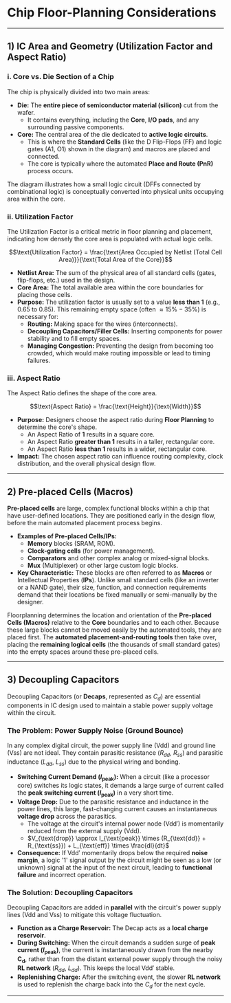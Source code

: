 # Chip Floor-Planning Considerations

---

## 1) IC Area and Geometry (Utilization Factor and Aspect Ratio)

### i. Core vs. Die Section of a Chip

The chip is physically divided into two main areas:

* **Die:** The **entire piece of semiconductor material (silicon)** cut from the wafer.
    * It contains everything, including the **Core**, **I/O pads**, and any surrounding passive components.
* **Core:** The central area of the die dedicated to **active logic circuits**.
    * This is where the **Standard Cells** (like the D Flip-Flops (FF) and logic gates (A1, O1) shown in the diagram) and macros are placed and connected.
    * The core is typically where the automated **Place and Route (PnR)** process occurs.

The diagram illustrates how a small logic circuit (DFFs connected by combinational logic) is conceptually converted into physical units occupying area within the core.


### ii. Utilization Factor

The Utilization Factor is a critical metric in floor planning and placement, indicating how densely the core area is populated with actual logic cells.

$$\text{Utilization Factor} = \frac{\text{Area Occupied by Netlist (Total Cell Area)}}{\text{Total Area of the Core}}$$

* **Netlist Area:** The sum of the physical area of all standard cells (gates, flip-flops, etc.) used in the design.
* **Core Area:** The total available area within the core boundaries for placing those cells.
* **Purpose:** The utilization factor is usually set to a value **less than 1** (e.g., 0.65 to 0.85). This remaining empty space (often $\approx 15\% - 35\%$) is necessary for:
    * **Routing:** Making space for the wires (interconnects).
    * **Decoupling Capacitors/Filler Cells:** Inserting components for power stability and to fill empty spaces.
    * **Managing Congestion:** Preventing the design from becoming too crowded, which would make routing impossible or lead to timing failures.


### iii. Aspect Ratio

The Aspect Ratio defines the shape of the core area.

$$\text{Aspect Ratio} = \frac{\text{Height}}{\text{Width}}$$

* **Purpose:** Designers choose the aspect ratio during **Floor Planning** to determine the core's shape.
    * An Aspect Ratio of **1** results in a square core.
    * An Aspect Ratio **greater than 1** results in a taller, rectangular core.
    * An Aspect Ratio **less than 1** results in a wider, rectangular core.
* **Impact:** The chosen aspect ratio can influence routing complexity, clock distribution, and the overall physical design flow.

---


## 2) Pre-placed Cells (Macros)

**Pre-placed cells** are large, complex functional blocks within a chip that have user-defined locations. They are positioned early in the design flow, before the main automated placement process begins.

* **Examples of Pre-placed Cells/IPs:**
    * **Memory** blocks (SRAM, ROM).
    * **Clock-gating cells** (for power management).
    * **Comparators** and other complex analog or mixed-signal blocks.
    * **Mux** (Multiplexer) or other large custom logic blocks.
* **Key Characteristic:** These blocks are often referred to as **Macros** or Intellectual Properties (**IPs**). Unlike small standard cells (like an inverter or a NAND gate), their size, function, and connection requirements demand that their locations be fixed manually or semi-manually by the designer.

Floorplanning determines the location and orientation of the **Pre-placed Cells (Macros)** relative to the **Core** boundaries and to each other.
Because these large blocks cannot be moved easily by the automated tools, they are placed first. The **automated placement-and-routing tools** then take over, placing the **remaining logical cells** (the thousands of small standard gates) into the empty spaces around these pre-placed cells.


---


## 3) Decoupling Capacitors 

Decoupling Capacitors (or **Decaps**, represented as $C_d$) are essential components in IC design used to maintain a stable power supply voltage within the circuit.

### The Problem: Power Supply Noise (Ground Bounce)

In any complex digital circuit, the power supply line ($\text{Vdd}$) and ground line ($\text{Vss}$) are not ideal. They contain parasitic resistance ($R_{dd}$, $R_{ss}$) and parasitic inductance ($L_{dd}$, $L_{ss}$) due to the physical wiring and bonding.

* **Switching Current Demand ($I_{\text{peak}}$):** When a circuit (like a processor core) switches its logic states, it demands a large surge of current called the **peak switching current ($I_{\text{peak}}$)** in a very short time.
* **Voltage Drop:** Due to the parasitic resistance and inductance in the power lines, this large, fast-changing current causes an instantaneous **voltage drop** across the parasitics.
    * The voltage at the circuit's internal power node ($\text{Vdd}'$) is momentarily reduced from the external supply ($\text{Vdd}$).
    * $V_{\text{drop}} \approx I_{\text{peak}} \times (R_{\text{dd}} + R_{\text{ss}}) + L_{\text{eff}} \times \frac{dI}{dt}$
* **Consequence:** If $\text{Vdd}'$ momentarily drops below the required **noise margin**, a logic '1' signal output by the circuit might be seen as a low (or unknown) signal at the input of the next circuit, leading to **functional failure** and incorrect operation.


### The Solution: Decoupling Capacitors

Decoupling Capacitors are added in **parallel** with the circuit's power supply lines ($\text{Vdd}$ and $\text{Vss}$) to mitigate this voltage fluctuation.

* **Function as a Charge Reservoir:** The Decap acts as a **local charge reservoir**.
* **During Switching:** When the circuit demands a sudden surge of **peak current ($I_{\text{peak}}$)**, the current is instantaneously drawn from the nearby $\mathbf{C_d}$, rather than from the distant external power supply through the noisy **RL network** ($R_{dd}$, $L_{dd}$). This keeps the local $\text{Vdd}'$ stable.
* **Replenishing Charge:** After the switching event, the slower **RL network** is used to replenish the charge back into the $C_d$ for the next cycle.

---

